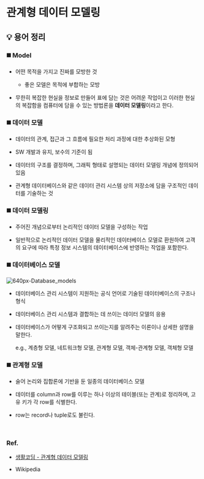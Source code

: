# 관계형 데이터 모델링

## 💡 용어 정리

### ◼️ Model

* 어떤 목적을 가지고 진짜를 모방한 것

    * 좋은 모델은 목적에 부합하는 모방

* 무한히 복잡한 현실을 정보로 만들어 표에 담는 것은 어려운 작업이고 이러한 현실의 복잡함을 컴퓨터에 담을 수 있는 방법론을 **데이터 모델링**이라고 한다.

### ◼️ 데이터 모델

* 데이터의 관계, 접근과 그 흐름에 필요한 처리 과정에 대한 추상화된 모형

* SW 개발과 유지, 보수의 기준이 됨

* 데이터의 구조를 결정하며, 그래픽 형태로 설명되는 데이터 모델링 개념에 정의되어 있음

* 관계형 데이터베이스와 같은 데이터 관리 시스템 상의 저장소에 담을 구조적인 데이터를 기술하는 것

### ◼️ 데이터 모델링

* 주어진 개념으로부터 논리적인 데이터 모델을 구성하는 작업

* 일반적으로 논리적인 데이터 모델을 물리적인 데이터베이스 모델로 환원하여 고객의 요구에 따라 특정 정보 시스템의 데이터베이스에 반영하는 작업을 포함한다.

### ◼️ 데이터베이스 모델

![640px-Database_models](https://user-images.githubusercontent.com/27791880/175544217-8ffa0f8f-6212-45a0-b365-844c73711ab5.jpg)

* 데이터베이스 관리 시스템이 지원하는 공식 언어로 기술된 데이터베이스의 구조나 형식

* 데이터베이스 관리 시스템과 결합하는 데 쓰이는 데이터 모델의 응용

* 데이터베이스가 어떻게 구조화되고 쓰이는지를 알려주는 이론이나 상세한 설명을 말한다.

    e.g., 계층형 모델, 네트워크형 모델, 관계형 모델, 객체-관계형 모델, 객체형 모델

### ◼️ 관계형 모델

* 술어 논리와 집합론에 기반을 둔 일종의 데이터베이스 모델

* 데이터를 column과 row를 이루는 하나 이상의 테이블(또는 관계)로 정리하며, 고유 키가 각 row를 식별한다.

* row는 record나 tuple로도 불린다.





<br/>

### Ref.

* [생활코딩 - 관계형 데이터 모델링](https://opentutorials.org/module/4134)

* Wikipedia